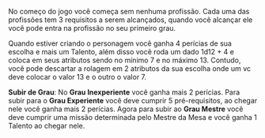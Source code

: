 
No começo do jogo você começa sem nenhuma profissão. Cada uma das profissões tem 3 requisitos a serem alcançados, quando você alcançar ele você pode entra na profissão no seu primeiro grau.

Quando estiver criando o personagem você ganha 4 perícias de sua escolha e mais um Talento, além disso você roda um dado 1d12 + 4 e coloca em seus atributos sendo no mínimo 7 e no máximo 13. Contudo, você pode descartar a rolagem em 2 atributos da sua escolha onde um vc deve colocar o valor 13 e o outro o valor 7. 

**Subir de Grau**: No **Grau Inexperiente** você ganha mais 2 perícias. Para subir para o **Grau Experiente** você deve cumprir 5 pré-requisitos, ao chegar nele você ganha mais 2 perícias. Agora para subir ao **Grau Mestre** você deve cumprir uma missão determinada pelo Mestre da Mesa e você ganha 1 Talento ao chegar nele.
